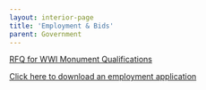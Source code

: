 ```yaml
---
layout: interior-page
title: 'Employment & Bids'
parent: Government
---
```


[RFQ for WWI Monument Qualifications](https://storage.googleapis.com/static.rutherford-nj.com/finance/Employment/WWI%20Conservation%20Prequalify%20RFQ_%20Rutherford%20.pdf)

[Click here to download an employment application](https://storage.googleapis.com/static.rutherford-nj.com/borough-clerk/permits-licenses/Employment%20Application.pdf)
